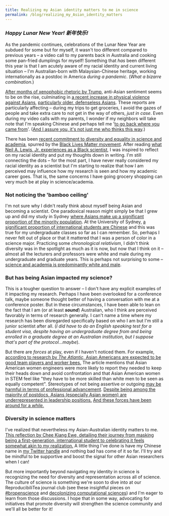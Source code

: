 ```yaml
---
title: Realizing my Asian identity matters to me in science
permalink: /blog/realizing_my_Asian_identity_matters
---
```


### ***Happy Lunar New Year!*** ***新年快乐!***

As the pandemic continues, celebrations of the Lunar New Year are subdued for some but for myself, it wasn't too different compared to previous years – a video call to my parents back in Australia and cooking some pan-fried dumplings for myself! Something that _has_ been different this year is that I am acutely aware of my racial identity and current living situation – I'm Australian-born with Malaysian-Chinese heritage, working internationally as a postdoc in America _during a pandemic_. (_What a bizarre combination._)

<a href="https://www.vox.com/2020/6/23/21300332/trump-coronavirus-racism-asian-americans" target="_blank">After months of xenophobic rhetoric by Trump,</a> anti-Asian sentiment seems to be on the rise, culminating in <a href="https://abc7.com/racism-anti-asian-american-chinese/10329128/" target="_blank">a recent increase in physical violence against Asians</a>, <a href="https://www.nbcnews.com/news/asian-america/string-attacks-against-older-asians-leaves-big-city-chinatowns-edge-n1257157" target="_blank">particularly older, defenseless Asians</a>. These reports are particularly affecting – during my trips to get groceries, I avoid the gazes of people and take extra care to not get in the way of others, _just in case_. Even during my video calls with my parents, I wonder if my neighbors will take note that I'm speaking Chinese and perhaps tell me '<a href="https://www.abc.net.au/news/2016-09-15/pauline-hanson-maiden-speech-2016/7847136" target="_blank">to go back where you came from</a>'. (<a href="https://www.scientificamerican.com/article/we-must-confront-anti-asian-racism-in-science/" target='_blank'>And I assure you, it's not just me who thinks this way</a>.)

There has been <a href="https://www.nature.com/articles/d41586-020-02681-y" target="_blank">recent commitment to diversity and equality in science and academia</a>, spurred by the <a href="https://blacklivesmatter.com/" target="_blank">Black Lives Matter movement</a>. After reading <a href="https://www.sciencemag.org/careers/2020/06/what-ive-learned-about-being-black-scientist" target="_blank">what Neil A. Lewis, Jr. experiences as a Black scientist</a>, I was inspired to reflect on my racial identity and put my thoughts down in writing. I'm still connecting the dots – for the most part, I have never really considered my racial identity as a scientist but I'm starting to realize that how I am perceived may influence how my research is seen and how my academic career goes. That is, the same concerns I have going grocery shopping can very much be at play in science/academia.

### Not noticing the 'bamboo ceiling'

I'm not sure why I didn't really think about myself being Asian and becoming a scientist. One paradoxical reason might simply be that I grew up and did my study in Sydney <a href="https://www.news.com.au/national/how-asian-are-we-really-what-australias-census-2016-showed-us/news-story/2f055e32e74cbe4341953006379b6394" target="_blank">where Asians make up a significant proportion of the minority population</a>. At the University of Sydney, <a href="https://salvatorebabones.com/update-on-chinese-student-numbers-at-australias-g8-universities/" target="_blank">a significant proportion of international students are Chinese</a> and this was true for my undergraduate classes so far as I can remember. So, perhaps I never felt out of place or that it mattered that I was a person of color in a science major. Practicing some *chronological relativism*, I didn't think diversity was in the spotlight as much as it is now, but now that I think on it – almost all the lecturers and professors were white and male during my undergraduate and graduate years. This is perhaps not surprising to some – <a href="https://www.nature.com/articles/d41586-020-00759-1" target="_blank">science and academia is predominantly white and male</a>.

### But has being Asian impacted my science?

This is a tougher question to answer – I don't have any explicit examples of it impacting my research. Perhaps I have been overlooked for a conference talk, maybe someone thought better of having a conversation with me at a conference poster. But in these circumstances, I have been able to lean on the fact that I am (or at least ***sound***) Australian, who I think are perceived favorably in terms of research generally. I can't name a time where my research has been disregarded specifically based on who I am but I'm still a junior scientist after all. (_I did have to do an English speaking test for a student visa, despite having an undergraduate degree from and being enrolled in a graduate degree at an Australian institution, but I suppose that's part of the protocol...maybe_). 

But there are *forces* at play, even if I haven't noticed them. For example, <a href="https://www.theatlantic.com/science/archive/2018/01/asian-americans-science-math-bias/551903/" target="_blank">according to research by _The Atlantic,_ Asian Americans are expected to be good team players and worker bees.</a> The article mentions that Asian American women engineers were more likely to report they needed to keep their heads down and avoid confrontation and that Asian American women in STEM feel like "they have to be more skilled than white men to be seen as equally competent". Stereotypes of not being assertive or outgoing <a href="https://www.insidehighered.com/admissions/article/2019/03/04/research-suggests-bias-against-asian-americans-after-they-earn-degrees" target="_blank">may be harmful in terms of professional advancement</a>. <a href="https://issues.org/realnumbers-29/" target="_blank">Despite being among the majority of postdocs, Asians (especially Asian women) are underrepresented in leadership positions.</a> <a href="https://www.sciencemag.org/features/2009/05/breaking-through-bamboo-ceiling-asian-american-scientists" target="_blank">And these forces have been around for a _while._</a> 

### Diversity in science matters

I've realized that nevertheless my Asian-Australian identity matters to me. <a href="https://www.sciencemag.org/careers/2020/12/how-i-learned-celebrate-my-identity-first-generation-international-student" target="_blank">This reflection by Chee Kiang Ewe, detailing their journey from masking being a first-generation, international student to celebrating it feels somewhat akin to my realization.</a> A little thing I've done is have my Chinese name in <a href="https://twitter.com/will_ngiam" target="_blank_">my Twitter handle</a> and nothing bad has come of it so far. I'll try and be mindful to be supportive and boost the signal for other Asian researchers when I can!

But more importantly beyond navigating my identity in science is recognizing the need for diversity and representation across all of science. The culture of science is something we're soon to dive into at our ReproducibiliTea journal club (see these insightful pieces on <a href="https://thepsychologist.bps.org.uk/volume-33/november-2020/bropenscience-broken-science" target="_blank">#bropenscience</a> and <a href="https://arxiv.org/abs/2009.14258" target="_blank">decolonizing computational sciences</a>) and I'm eager to learn from those discussions. I hope that in some way, advocating for initiatives that promote diversity will strengthen the science community and we'll all be better for it!


